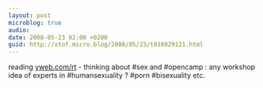 ```yaml
---
layout: post
microblog: true
audio: 
date: 2008-05-23 02:00 +0200
guid: http://xtof.micro.blog/2008/05/23/t818029121.html
---
```

reading [yweb.com/rt](http://yweb.com/rt) - thinking about #sex and #opencamp : any workshop idea of experts in #humansexuality ? #porn #bisexuality etc.
